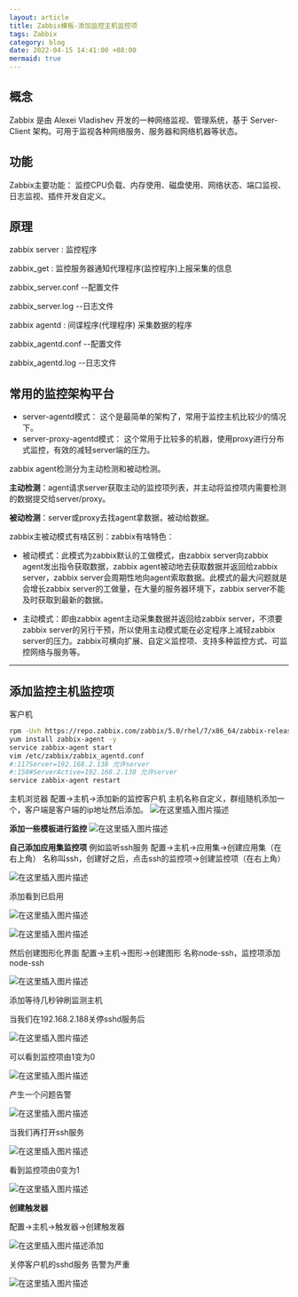 ```yaml
---
layout: article
title: Zabbix模板-添加监控主机监控项
tags: Zabbix
category: blog
date: 2022-04-15 14:41:00 +08:00
mermaid: true
---
```

## 概念
Zabbix 是由 Alexei Vladishev 开发的一种网络监视、管理系统，基于 Server-Client 架构。可用于监视各种网络服务、服务器和网络机器等状态。

## 功能
Zabbix主要功能：
监控CPU负载、内存使用、磁盘使用、网络状态、端口监视、日志监视、插件开发自定义。

## 原理
zabbix server : 监控程序

zabbix_get    : 监控服务器通知代理程序(监控程序)上报采集的信息

zabbix_server.conf --配置文件

zabbix_server.log  --日志文件

zabbix agentd : 间谍程序(代理程序)  采集数据的程序

zabbix_agentd.conf --配置文件

zabbix_agentd.log  --日志文件
## 常用的监控架构平台
- server-agentd模式：
这个是最简单的架构了，常用于监控主机比较少的情况下。
- server-proxy-agentd模式：
这个常用于比较多的机器，使用proxy进行分布式监控，有效的减轻server端的压力。

zabbix agent检测分为主动检测和被动检测。

**主动检测**：agent请求server获取主动的监控项列表，并主动将监控项内需要检测的数据提交给server/proxy。

**被动检测**：server或proxy去找agent拿数据，被动给数据。

zabbix主被动模式有啥区别：zabbix有啥特色：

- 被动模式：此模式为zabbix默认的工做模式，由zabbix server向zabbix agent发出指令获取数据，zabbix agent被动地去获取数据并返回给zabbix server，zabbix server会周期性地向agent索取数据。此模式的最大问题就是会增长zabbix server的工做量，在大量的服务器环境下，zabbix server不能及时获取到最新的数据。

- 主动模式：即由zabbix agent主动采集数据并返回给zabbix server，不须要zabbix server的另行干预，所以使用主动模式能在必定程序上减轻zabbix server的压力。zabbix可横向扩展、自定义监控项、支持多种监控方式、可监控网络与服务等。
***
## 添加监控主机监控项
客户机
```bash
rpm -Uvh https://repo.zabbix.com/zabbix/5.0/rhel/7/x86_64/zabbix-release-5.0-1.el7.noarch.rpm
yum install zabbix-agent -y
service zabbix-agent start
vim /etc/zabbix/zabbix_agentd.conf
#:117Server=192.168.2.138 允许server
#:158#ServerActive=192.168.2.138 允许server
service zabbix-agent restart
```
主机浏览器
配置->主机->添加新的监控客户机
主机名称自定义，群组随机添加一个，客户端是客户端的ip地址然后添加。
![在这里插入图片描述](https://img-blog.csdnimg.cn/c5a42f6f20024db6bdd092e324f97aeb.png?x-oss-process=image/watermark,type_d3F5LXplbmhlaQ,shadow_50,text_Q1NETiBAeXV0YW9fNTE3,size_20,color_FFFFFF,t_70,g_se,x_16)

**添加一些模板进行监控**
![在这里插入图片描述](https://img-blog.csdnimg.cn/3a92153c61c74abcbf1b4216e8d0c468.png?x-oss-process=image/watermark,type_d3F5LXplbmhlaQ,shadow_50,text_Q1NETiBAeXV0YW9fNTE3,size_20,color_FFFFFF,t_70,g_se,x_16)

**自己添加应用集监控项**
例如监听ssh服务
配置->主机->应用集->创建应用集（在右上角）
名称叫ssh，创建好之后，点击ssh的监控项->创建监控项（在右上角）

![在这里插入图片描述](https://img-blog.csdnimg.cn/2cc34838b39b465ca2084c99907813a7.png?x-oss-process=image/watermark,type_d3F5LXplbmhlaQ,shadow_50,text_Q1NETiBAeXV0YW9fNTE3,size_20,color_FFFFFF,t_70,g_se,x_16)

添加看到已启用

![在这里插入图片描述](https://img-blog.csdnimg.cn/7814ac2d0b834f53816cee71a688d0d7.png)

![在这里插入图片描述](https://img-blog.csdnimg.cn/b82e4ef6b6f74b5e8544d318eddea18a.png?x-oss-process=image/watermark,type_d3F5LXplbmhlaQ,shadow_50,text_Q1NETiBAeXV0YW9fNTE3,size_20,color_FFFFFF,t_70,g_se,x_16)

然后创建图形化界面
配置->主机->图形->创建图形
名称node-ssh，监控项添加node-ssh

![在这里插入图片描述](https://img-blog.csdnimg.cn/c1c18d80568c4f36ac31f9497f53b742.png?x-oss-process=image/watermark,type_d3F5LXplbmhlaQ,shadow_50,text_Q1NETiBAeXV0YW9fNTE3,size_20,color_FFFFFF,t_70,g_se,x_16)

添加等待几秒钟刷监测主机

当我们在192.168.2.188关停sshd服务后

![在这里插入图片描述](https://img-blog.csdnimg.cn/22be8ec3eb7b4ab99f7332a0695b3670.png)

可以看到监控项由1变为0

![在这里插入图片描述](https://img-blog.csdnimg.cn/3585849f0c6f4860bff28837985fafad.png?x-oss-process=image/watermark,type_d3F5LXplbmhlaQ,shadow_50,text_Q1NETiBAeXV0YW9fNTE3,size_20,color_FFFFFF,t_70,g_se,x_16)

产生一个问题告警

![在这里插入图片描述](https://img-blog.csdnimg.cn/fe209754c40d43a0b71c4811d500a6e0.png?x-oss-process=image/watermark,type_d3F5LXplbmhlaQ,shadow_50,text_Q1NETiBAeXV0YW9fNTE3,size_20,color_FFFFFF,t_70,g_se,x_16)

当我们再打开ssh服务

![在这里插入图片描述](https://img-blog.csdnimg.cn/b6139b09f613427aa79bfa94872f9808.png)

看到监控项由0变为1

![在这里插入图片描述](https://img-blog.csdnimg.cn/943489a1669d4e178f3820f910053100.png?x-oss-process=image/watermark,type_d3F5LXplbmhlaQ,shadow_50,text_Q1NETiBAeXV0YW9fNTE3,size_20,color_FFFFFF,t_70,g_se,x_16)

**创建触发器**

配置->主机->触发器->创建触发器

![在这里插入图片描述](https://img-blog.csdnimg.cn/14e28e8b056f46089959cc6a01091697.png?x-oss-process=image/watermark,type_d3F5LXplbmhlaQ,shadow_50,text_Q1NETiBAeXV0YW9fNTE3,size_20,color_FFFFFF,t_70,g_se,x_16)添加

关停客户机的sshd服务
告警为严重

![在这里插入图片描述](https://img-blog.csdnimg.cn/fd129d26bba34ada99d10d2448bf8b52.png?x-oss-process=image/watermark,type_d3F5LXplbmhlaQ,shadow_50,text_Q1NETiBAeXV0YW9fNTE3,size_20,color_FFFFFF,t_70,g_se,x_16)
